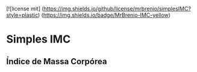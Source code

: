 [![license mit] (https://img.shields.io/github/license/mrbrenio/simplesIMC?style=plastic) (https://img.shields.io/badge/MrBrenio-IMC-yellow)

# Simples IMC 

## Índice de Massa Corpórea
